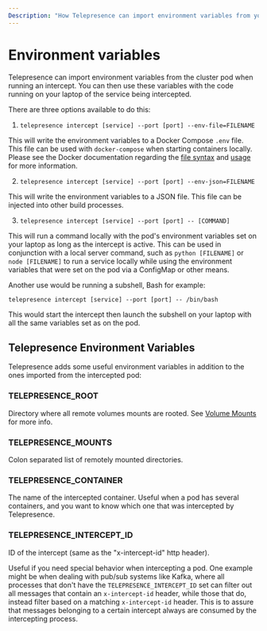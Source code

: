 ```yaml
---
Description: "How Telepresence can import environment variables from your Kubernetes cluster to use with code running on your laptop."
---
```


# Environment variables

Telepresence can import environment variables from the cluster pod when running an intercept.
You can then use these variables with the code running on your laptop of the service being intercepted.

There are three options available to do this:

1. `telepresence intercept [service] --port [port] --env-file=FILENAME`

  This will write the environment variables to a Docker Compose `.env` file. This file can be used with `docker-compose` when starting containers locally. Please see the Docker documentation regarding the [file syntax](https://docs.docker.com/compose/env-file/) and [usage](https://docs.docker.com/compose/environment-variables/) for more information.

2. `telepresence intercept [service] --port [port] --env-json=FILENAME`

  This will write the environment variables to a JSON file. This file can be injected into other build processes.

3. `telepresence intercept [service] --port [port] -- [COMMAND]`

  This will run a command locally with the pod's environment variables set on your laptop as long as the intercept is active.  This can be used in conjunction with a local server command, such as `python [FILENAME]` or `node [FILENAME]` to run a service locally while using the environment variables that were set on the pod via a ConfigMap or other means.

  Another use would be running a subshell, Bash for example:

  `telepresence intercept [service] --port [port] -- /bin/bash`

  This would start the intercept then launch the subshell on your laptop with all the same variables set as on the pod.

## Telepresence Environment Variables

Telepresence adds some useful environment variables in addition to the ones imported from the intercepted pod:

### TELEPRESENCE_ROOT
Directory where all remote volumes mounts are rooted. See [Volume Mounts](../volume/) for more info.

### TELEPRESENCE_MOUNTS
Colon separated list of remotely mounted directories.

### TELEPRESENCE_CONTAINER
The name of the intercepted container. Useful when a pod has several containers, and you want to know which one that was intercepted by Telepresence.

### TELEPRESENCE_INTERCEPT_ID
ID of the intercept (same as the "x-intercept-id" http header).

Useful if you need special behavior when intercepting a pod. One example might be when dealing with pub/sub systems like Kafka, where all processes that don't have the `TELEPRESENCE_INTERCEPT_ID` set can filter out all messages that contain an `x-intercept-id` header, while those that do, instead filter based on a matching `x-intercept-id` header. This is to assure that messages belonging to a certain intercept always are consumed by the intercepting process.
